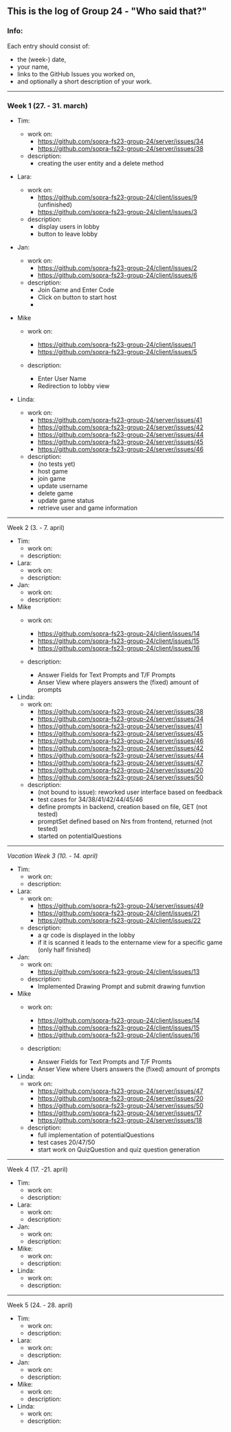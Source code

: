 ## This is the log of Group 24 - "Who said that?" 

### Info: 
Each entry should consist of:
- the (week-) date,
- your name,
- links to the GitHub Issues you worked on,
- and optionally a short description of your work.

---

### Week 1 (27. - 31. march)

- Tim:
	- work on: 
		- https://github.com/sopra-fs23-group-24/server/issues/34
		- https://github.com/sopra-fs23-group-24/server/issues/38
	- description:
		- creating the user entity and a delete method

- Lara: 
	- work on: 
	    - https://github.com/sopra-fs23-group-24/client/issues/9 (unfinished)
	    - https://github.com/sopra-fs23-group-24/client/issues/3      
	- description:
	    - display users in lobby
	    - button to leave lobby

- Jan:
	- work on: 
	    - https://github.com/sopra-fs23-group-24/client/issues/2
	    - https://github.com/sopra-fs23-group-24/client/issues/6
	- description:
	    - Join Game and Enter Code
	    - Click on button to start host
	    - 

- Mike
	- work on:
	    - https://github.com/sopra-fs23-group-24/client/issues/1
	    - https://github.com/sopra-fs23-group-24/client/issues/5

	- description:
	    - Enter User Name
	    - Redirection to lobby view


- Linda: 
	- work on: 
        -  https://github.com/sopra-fs23-group-24/server/issues/41
        -  https://github.com/sopra-fs23-group-24/server/issues/42
        -  https://github.com/sopra-fs23-group-24/server/issues/44
        -  https://github.com/sopra-fs23-group-24/server/issues/45
        -  https://github.com/sopra-fs23-group-24/server/issues/46
	- description:
	    -   (no tests yet)
        -   host game
        -   join game
        -   update username
        -   delete game
        -   update game status
        -   retrieve user and game information

---
Week 2 (3. - 7. april)
- Tim:
	- work on: 
	- description:
- Lara:
	- work on: 
	- description:
- Jan:
	- work on: 
	- description:
- Mike
	- work on:
	    - https://github.com/sopra-fs23-group-24/client/issues/14
	    - https://github.com/sopra-fs23-group-24/client/issues/15
	    - https://github.com/sopra-fs23-group-24/client/issues/16

	- description:
	    - Answer Fields for Text Prompts and T/F Prompts
	    - Anser View where players answers the (fixed) amount of prompts
- Linda:
	- work on:
	    - https://github.com/sopra-fs23-group-24/server/issues/38
	    - https://github.com/sopra-fs23-group-24/server/issues/34
	    - https://github.com/sopra-fs23-group-24/server/issues/41
	    - https://github.com/sopra-fs23-group-24/server/issues/45
	    - https://github.com/sopra-fs23-group-24/server/issues/46
	    - https://github.com/sopra-fs23-group-24/server/issues/42
	    - https://github.com/sopra-fs23-group-24/server/issues/44
	    - https://github.com/sopra-fs23-group-24/server/issues/47
	    - https://github.com/sopra-fs23-group-24/server/issues/20
	    - https://github.com/sopra-fs23-group-24/server/issues/50
	- description:
        - (not bound to issue): reworked user interface based on feedback
        - test cases for 34/38/41/42/44/45/46
        - define prompts in backend, creation based on file, GET (not tested)
        - promptSet defined based on Nrs from frontend, returned (not tested)
        - started on potentialQuestions
---
*Vacation Week 3 (10. - 14. april)*
- Tim:
	- work on: 
	- description:
- Lara:
	- work on: 
	    - https://github.com/sopra-fs23-group-24/server/issues/49  
	    - https://github.com/sopra-fs23-group-24/client/issues/21 
	    - https://github.com/sopra-fs23-group-24/client/issues/22
	- description:
	    - a qr code is displayed in the lobby
	    - if it is scanned it leads to the entername view for a specific game (only half finished)
- Jan:
	- work on: 
	    - https://github.com/sopra-fs23-group-24/client/issues/13
	- description:
	    - Implemented Drawing Prompt and submit drawing funvtion
- Mike
	- work on:
	    - https://github.com/sopra-fs23-group-24/client/issues/14
	    - https://github.com/sopra-fs23-group-24/client/issues/15
	    - https://github.com/sopra-fs23-group-24/client/issues/16

	- description:
	    - Answer Fields for Text Prompts and T/F Promts
	    - Anser View where Users answers the (fixed) amount of prompts
- Linda:
	- work on: 
	    - https://github.com/sopra-fs23-group-24/server/issues/47
	    - https://github.com/sopra-fs23-group-24/server/issues/20
	    - https://github.com/sopra-fs23-group-24/server/issues/50
	    - https://github.com/sopra-fs23-group-24/server/issues/17
	    - https://github.com/sopra-fs23-group-24/server/issues/18
	- description:
	    - full implementation of potentialQuestions
	    - test cases 20/47/50
	    - start work on QuizQuestion and quiz question generation

---
Week 4 (17. -21. april)
- Tim:
	- work on: 
	- description:
- Lara:
	- work on: 
	- description:
- Jan:
	- work on: 
	- description:
- Mike:
	- work on: 
	- description:
- Linda:
	- work on: 
	- description:

---
Week 5 (24. - 28. april)
- Tim:
	- work on: 
	- description:
- Lara:
	- work on: 
	- description:
- Jan:
	- work on: 
	- description:
- Mike:
	- work on: 
	- description:
- Linda:
	- work on: 
	- description:
